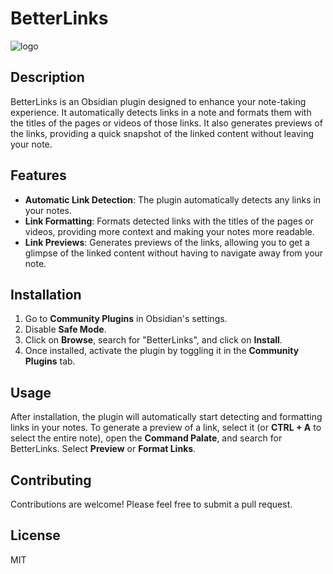 #                                                 BetterLinks
  
![logo](https://github.com/debxrshi/Better-Links/assets/40909973/fcc2c997-e37e-4b41-83f5-aaff514480a6)

		
## Description
BetterLinks is an Obsidian plugin designed to enhance your note-taking experience. It automatically detects links in a note and formats them with the titles of the pages or videos of those links. It also generates previews of the links, providing a quick snapshot of the linked content without leaving your note.

## Features
- **Automatic Link Detection**: The plugin automatically detects any links in your notes.
- **Link Formatting**: Formats detected links with the titles of the pages or videos, providing more context and making your notes more readable.
- **Link Previews**: Generates previews of the links, allowing you to get a glimpse of the linked content without having to navigate away from your note.

## Installation
1. Go to **Community Plugins** in Obsidian's settings.
2. Disable **Safe Mode**.
3. Click on **Browse**, search for "BetterLinks", and click on **Install**.
4. Once installed, activate the plugin by toggling it in the **Community Plugins** tab.

## Usage
After installation, the plugin will automatically start detecting and formatting links in your notes. To generate a preview of a link, select it (or **CTRL + A** to select the entire note), open the **Command Palate**, and search for BetterLinks. Select **Preview** or **Format Links**.

## Contributing
Contributions are welcome! Please feel free to submit a pull request.

## License
MIT

